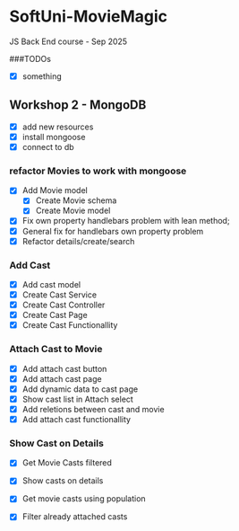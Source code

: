 # SoftUni-MovieMagic
JS Back End course - Sep 2025

###TODOs
- [x] something


## Workshop 2 - MongoDB

- [x] add new resources
- [x] install mongoose
- [x] connect to db

### refactor Movies to work with mongoose
- [x] Add Movie model
    - [x] Create Movie schema
    - [x] Create Movie model
- [x] Fix own property handlebars problem with lean method;
- [x] General fix for handlebars own property problem
- [x] Refactor details/create/search 

### Add Cast
- [x] Add cast model
- [x] Create Cast Service
- [x] Create Cast Controller
- [x] Create Cast Page
- [x] Create Cast Functionallity

### Attach Cast to Movie
- [x] Add attach cast button
- [x] Add attach cast page
- [x] Add dynamic data to cast page
- [x] Show cast list in Attach select
- [x] Add reletions between cast and movie
- [x] Add attach cast functionallity

### Show Cast on Details
- [x] Get Movie Casts filtered
- [x] Show casts on details
- [x] Get movie casts using population

- [x] Filter already attached casts